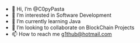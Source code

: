 - 👋 Hi, I’m @C0pyPasta
- 👀 I’m interested in Software Development
- 🌱 I’m currently learning Java
- 💞️ I’m looking to collaborate on BlockChain Projects
- 📫 How to reach me g1thub@hotmail.com

<!---
C0pyPasta/C0pyPasta is a ✨ special ✨ repository because its `README.md` (this file) appears on your GitHub profile.
You can click the Preview link to take a look at your changes.
--->
